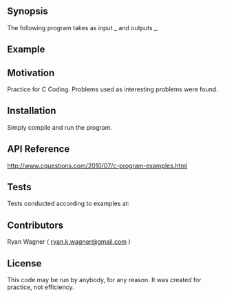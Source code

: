 ## Synopsis

The following program takes as input _ and outputs _.

## Example


## Motivation

Practice for C Coding.
Problems used as interesting problems were found.

## Installation

Simply compile and run the program.

## API Reference

http://www.cquestions.com/2010/07/c-program-examples.html

## Tests

Tests conducted according to examples at:


## Contributors

Ryan Wagner ( ryan.k.wagner@gmail.com )

## License

This code may be run by anybody, for any reason.
It was created for practice, not efficiency.
